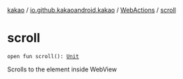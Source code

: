 [kakao](../../index.md) / [io.github.kakaoandroid.kakao](../index.md) / [WebActions](index.md) / [scroll](./scroll.md)

# scroll

`open fun scroll(): `[`Unit`](https://kotlinlang.org/api/latest/jvm/stdlib/kotlin/-unit/index.html)

Scrolls to the element inside WebView

